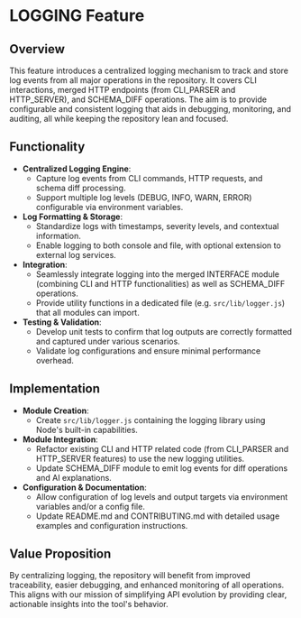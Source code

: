 # LOGGING Feature

## Overview
This feature introduces a centralized logging mechanism to track and store log events from all major operations in the repository. It covers CLI interactions, merged HTTP endpoints (from CLI_PARSER and HTTP_SERVER), and SCHEMA_DIFF operations. The aim is to provide configurable and consistent logging that aids in debugging, monitoring, and auditing, all while keeping the repository lean and focused.

## Functionality
- **Centralized Logging Engine**:
  - Capture log events from CLI commands, HTTP requests, and schema diff processing.
  - Support multiple log levels (DEBUG, INFO, WARN, ERROR) configurable via environment variables.
- **Log Formatting & Storage**:
  - Standardize logs with timestamps, severity levels, and contextual information.
  - Enable logging to both console and file, with optional extension to external log services.
- **Integration**:
  - Seamlessly integrate logging into the merged INTERFACE module (combining CLI and HTTP functionalities) as well as SCHEMA_DIFF operations.
  - Provide utility functions in a dedicated file (e.g. `src/lib/logger.js`) that all modules can import.
- **Testing & Validation**:
  - Develop unit tests to confirm that log outputs are correctly formatted and captured under various scenarios.
  - Validate log configurations and ensure minimal performance overhead.

## Implementation
- **Module Creation**:
  - Create `src/lib/logger.js` containing the logging library using Node's built-in capabilities.
- **Module Integration**:
  - Refactor existing CLI and HTTP related code (from CLI_PARSER and HTTP_SERVER features) to use the new logging utilities.
  - Update SCHEMA_DIFF module to emit log events for diff operations and AI explanations.
- **Configuration & Documentation**:
  - Allow configuration of log levels and output targets via environment variables and/or a config file.
  - Update README.md and CONTRIBUTING.md with detailed usage examples and configuration instructions.

## Value Proposition
By centralizing logging, the repository will benefit from improved traceability, easier debugging, and enhanced monitoring of all operations. This aligns with our mission of simplifying API evolution by providing clear, actionable insights into the tool's behavior.
